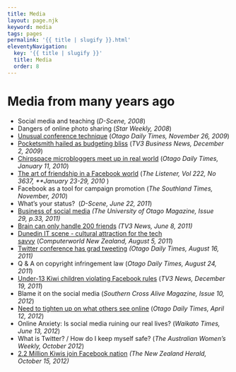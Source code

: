 ```yaml
---
title: Media
layout: page.njk
keyword: media
tags: pages
permalink: '{{ title | slugify }}.html'
eleventyNavigation:
  key: '{{ title | slugify }}'
  title: Media
  order: 8
---
```

# Media from many years ago

* Social media and teaching (*D-Scene, 2008*)
* Dangers of online photo sharing (*Star Weekly, 2008*)
* <a target="_blank" href="https://href.li/?http://www.odt.co.nz/on-campus/university-otago/83428/unusual-conference-technique">Unusual conference technique</a>&nbsp;(*Otago Daily Times, November 26, 2009*)
* <a target="new" href="https://href.li/?http://www.3news.co.nz/Pocketsmith-hailed-as-budgeting-bliss-/tabid/369/articleID/132225/cat/41/Default.aspx">Pocketsmith hailed as budgeting bliss</a>&nbsp;(*TV3 Business News, December 2, 2009*)
* <a target="_blank" href="https://href.li/?http://www.odt.co.nz/your-town/dunedin/88591/chirpspace-microbloggers-meet-real-world">Chirpspace microbloggers meet up in real world</a>&nbsp;(*Otago Daily Times, January 11, 2010*)
* [The art of friendship in a Facebook world](https://href.li/?http://www.listener.co.nz/issue/3637/features/14786/the_art_of_friendship_in_a_facebook_world.html)&nbsp;(*The Listener, Vol 222, No 3637, \*\*January 23-29, 2010&nbsp;*)
* Facebook as a tool for campaign promotion (*The Southland Times, November, 2010*)
* What’s your status? &nbsp;(*D-Scene, June 22, 2011*)
* [Business of social media](https://href.li/?http://www.otago.ac.nz/news/otagomagazine/otago020655.pdf)&nbsp;*(The University of Otago Magazine,&nbsp;*Issue 29,*&nbsp;p.33, 2011)*
* <a target="_blank" href="https://href.li/?http://www.3news.co.nz/Brain-can-only-handle-200-friends---research/tabid/1160/articleID/214342/Default.aspx">Brain can only handle 200 friends</a>*&nbsp;(TV3 News, June 8, 2011)*
* <a target="_blank" href="https://href.li/?http://www.computerworld.co.nz/article/495732/dunedin_it_scene_-_cultural_attraction_tech_savvy">Dunedin IT scene - cultural attraction for the tech savvy</a>&nbsp;(*Computerworld New Zealand, August 5, 2011*)
* <a target="_blank" href="https://href.li/?http://www.odt.co.nz/campus/university-otago/173687/twitter-conference-has-grads-tweeting">Twitter conference has grad tweeting</a>&nbsp;*(Otago Daily Times, August 16, 2011)*
* Q & A on copyright infringement law (*Otago Daily Times, August 24, 2011*)
* <a target="_blank" href="https://href.li/?http://www.3news.co.nz/Under-13-Kiwi-children-violating-Facebook-rules/tabid/423/articleID/237138/Default.aspx">Under-13 Kiwi children violating Facebook rules</a>&nbsp;(*TV3 News, December 19, 2011*)
* Blame it on the social media (*Southern Cross Alive Magazine, Issue 10, 2012*)
* <a target="_blank" href="https://href.li/?http://www.odt.co.nz/news/dunedin/205044/need-tighten-what-others-see-online">Need to tighten up on what others see online</a>&nbsp;(*Otago Daily Times, April 12, 2012*)
* Online Anxiety: Is social media ruining our real lives? (*Waikato Times, June 13, 2012*)
* What is Twitter? / How do I keep myself safe? (*The Australian Women’s Weekly, October 2012*)
* <a target="_blank" href="https://href.li/?http://www.nzherald.co.nz/nz/news/article.cfm?c_id=1&amp;objectid=10840496">2.2 Million Kiwis join Facebook nation</a>&nbsp;*(The New Zealand Herald, October 15, 2012)*